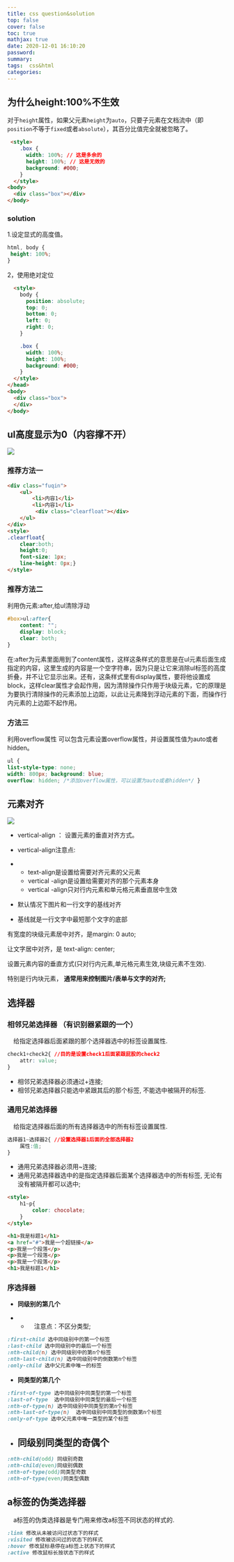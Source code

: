 ```yaml
---
title: css question&solution
top: false
cover: false
toc: true
mathjax: true
date: 2020-12-01 16:10:20
password:
summary:
tags:  css&html
categories:
---
```


## 为什么height:100%不生效

对于`height`属性，如果父元素`height`为`auto`，只要子元素在文档流中（即`position`不等于`fixed`或者`absolute`），其百分比值完全就被忽略了。

```html
 <style>
    .box {
      width: 100%; // 这是多余的
      height: 100%; // 这是无效的
      background: #000;
    }
  </style>
<body>
  <div class="box"></div>
</body>
```

### solution

1.设定显式的高度值。

```CSS
html, body {
 height: 100%;
}
```

2，使用绝对定位

```html
  <style>
    body {
      position: absolute;
      top: 0;
      bottom: 0;
      left: 0;
      right: 0;
    }

    .box {
      width: 100%;
      height: 100%;
      background: #000;
    }
  </style>
</head>
<body>
  <div class="box">
  </div>
</body>
```



## ul高度显示为0（内容撑不开）

![](css-question-solution/1606914092190.png)

### 推荐方法一

```html
<div class="fuqin">
    <ul>
        <li>内容1</li>
        <li>内容1</li>
         <div class="clearfloat"></div>
    </ul>
</div> 
<style>
.clearfloat{
    clear:both;
    height:0;
    font-size: 1px;
    line-height: 0px;} 
</style>
```

### 推荐方法二

利用伪元素:after,给ul清除浮动

```css
#box>ul:after{
    content: "";
    display: block;
    clear: both;
}
```

在:after为元素里面用到了content属性，这样这条样式的意思是在ul元素后面生成指定的内容，这里生成的内容是一个空字符串，因为只是让它来消除ul标签的高度折叠，并不让它显示出来。还有，这条样式里有display属性，要将他设置成block，这样clear属性才会起作用，因为清除操作只作用于块级元素，它的原理是为要执行清除操作的元素添加上边距，以此让元素降到浮动元素的下面，而操作行内元素的上边距不起作用。

### 方法三

 利用overflow属性 
可以包含元素设置overflow属性，并设置属性值为auto或者hidden。

```css
ul { 
list-style-type: none; 
width: 800px; background: blue; 
overflow: hidden; /*添加overflow属性，可以设置为auto或者hidden*/ }
```

## 元素对齐

![](css-question-solution/1606991751651.png)

- vertical-align ： 设置元素的垂直对齐方式。

- vertical-align注意点:

- - text-align是设置给需要对齐元素的父元素
  - vertical -align是设置给需要对齐的那个元素本身
  - vertical -align只对行内元素和单元格元素垂直居中生效

- 默认情况下图片和一行文字的基线对齐
- 基线就是一行文字中最短那个文字的底部

有宽度的块级元素居中对齐，是margin: 0 auto;

让文字居中对齐，是 text-align: center;

设置元素内容的垂直方式(只对行内元素,单元格元素生效,块级元素不生效).

特别是行内块元素， **通常用来控制图片/表单与文字的对齐;**

## 选择器

### 相邻兄弟选择器 （有识别器紧跟的一个）

 给指定选择器后面紧跟的那个选择器选中的标签设置属性.

```css
check1+check2{ //目的是设置check1后面紧跟屁股的check2 
    attr: value;
}
```

- 相邻兄弟选择器必须通过+连接;
- 相邻兄弟选择器只能选中紧跟其后的那个标签, 不能选中被隔开的标签.

### 通用兄弟选择器

 给指定选择器后面的所有选择器选中的所有标签设置属性.

```css
选择器1~选择器2{ //设置选择器1后面的全部选择器2
    属性:值;
}
```

- 通用兄弟选择器必须用~连接;
- 通用兄弟选择器选中的是指定选择器后面某个选择器选中的所有标签, 无论有没有被隔开都可以选中;

```html
<style>
    h1~p{
        color: chocolate;
    }
</style>

<h1>我是标题1</h1>
<a href="#">我是一个超链接</a>
<p>我是一个段落</p>
<p>我是一个段落</p>
<p>我是一个段落</p>
<h1>我是标题1</h1>
```

### 序选择器

- **同级别的第几个**

- -  注意点：不区分类型;

```css
:first-child 选中同级别中的第一个标签
:last-child 选中同级别中的最后一个标签
:nth-child(n) 选中同级别中的第n个标签
:nth-last-child(n) 选中同级别中的倒数第n个标签
:only-child 选中父元素中唯一的标签
```

- **同类型的第几个**

```css
:first-of-type 选中同级别中同类型的第一个标签
:last-of-type  选中同级别中同类型的最后一个标签
:nth-of-type(n) 选中同级别中同类型的第n个标签
:nth-last-of-type(n)  选中同级别中同类型的倒数第n个标签
:only-of-type 选中父元素中唯一类型的某个标签
```

- ## **同级别同类型的奇偶个**

```css
:nth-child(odd) 同级别奇数
:nth-child(even)同级别偶数
:nth-of-type(odd)同类型奇数
:nth-of-type(even)同类型偶数
```



## a标签的伪类选择器

 a标签的伪类选择器是专门用来修改a标签不同状态的样式的.

```css
:link 修改从未被访问过状态下的样式
:visited 修改被访问过的状态下的样式
:hover 修改鼠标悬停在a标签上状态下的样式
:active 修改鼠标长按状态下的样式
```